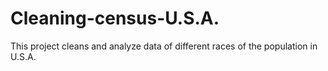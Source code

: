 # Cleaning-census-U.S.A.
This project cleans and analyze data of different races of the population in U.S.A.
